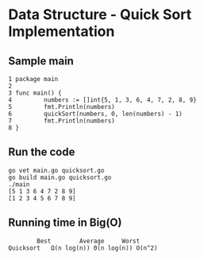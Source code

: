 # Data Structure - Quick Sort Implementation

## Sample main 

```
1 package main
2 
3 func main() {
4         numbers := []int{5, 1, 3, 6, 4, 7, 2, 8, 9}
5         fmt.Println(numbers)
6         quickSort(numbers, 0, len(numbers) - 1)
7         fmt.Println(numbers)
8 }
```
## Run the code

```
go vet main.go quicksort.go 
go build main.go quicksort.go 
./main 
[5 1 3 6 4 7 2 8 9]
[1 2 3 4 5 6 7 8 9]
```

## Running time in Big(O)

```
		Best		Average		Worst	
Quicksort	Ω(n log(n))	Θ(n log(n))	O(n^2)
```
